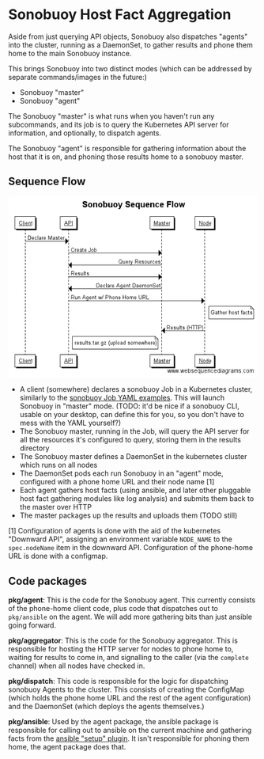 # Sonobuoy Host Fact Aggregation

Aside from just querying API objects, Sonobuoy also dispatches "agents" into the cluster, running as a DaemonSet, to gather results and phone them home to the main Sonobuoy instance.

This brings Sonobuoy into two distinct modes (which can be addressed by separate commands/images in the future:)

- Sonobuoy "master"
- Sonobuoy "agent"

The Sonobuoy "master" is what runs when you haven't run any subcommands, and its job is to query the Kubernetes API server for information, and optionally, to dispatch agents.

The Sonobuoy "agent" is responsible for gathering information about the host that it is on, and phoning those results home to a sonobuoy master.

## Sequence Flow

![sonobuoy aggregation sequence flow diagram](aggregation-sequence-flow.png)

- A client (somewhere) declares a sonobuoy Job in a Kubernetes cluster, similarly to the [sonobuoy Job YAML examples](https://github.com/heptio/sonobuoy/tree/master/yaml).  This will launch Sonobuoy in "master" mode.  (TODO: it'd be nice if a sonobuoy CLI, usable on your desktop, can define this for you, so you don't have to mess with the YAML yourself?)
- The Sonobuoy master, running in the Job, will query the API server for all the resources it's configured to query, storing them in the results directory
- The Sonobuoy master defines a DaemonSet in the kubernetes cluster which runs on all nodes
- The DaemonSet pods each run Sonobuoy in an "agent" mode, configured with a phone home URL and their node name [1]
- Each agent gathers host facts (using ansible, and later other pluggable host fact gathering modules like log analysis) and submits them back to the master over HTTP
- The master packages up the results and uploads them (TODO still)


[1] Configuration of agents is done with the aid of the kubernetes "Downward API", assigning an environment variable `NODE_NAME` to the `spec.nodeName` item in the downward API.  Configuration of the phone-home URL is done with a configmap.

## Code packages

**pkg/agent**: This is the code for the Sonobuoy agent.  This currently consists of the phone-home client code, plus code that dispatches out to `pkg/ansible` on the agent. We will add more gathering bits than just ansible going forward.

**pkg/aggregator**: This is the code for the Sonobuoy aggregator.  This is responsible for hosting the HTTP server for nodes to phone home to, waiting for results to come in, and signalling to the caller (via the `complete` channel) when all nodes have checked in.  

**pkg/dispatch**: This code is responsible for the logic for dispatching sonobuoy Agents to the cluster.  This consists of creating the ConfigMap (which holds the phone home URL and the rest of the agent configuration) and the DaemonSet (which deploys the agents themselves.)

**pkg/ansible**: Used by the agent package, the ansible package is responsible for calling out to ansible on the current machine and gathering facts from the [ansible "setup" plugin](http://docs.ansible.com/ansible/setup_module.html).  It isn't responsible for phoning them home, the agent package does that.
